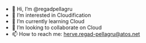 - 👋 Hi, I’m @regadpellagru
- 👀 I’m interested in Cloudification
- 🌱 I’m currently learning Cloud
- 💞️ I’m looking to collaborate on Cloud
- 📫 How to reach me: herve.regad-pellagru@atos.net

<!---
regadpellagru/regadpellagru is a ✨ special ✨ repository because its `README.md` (this file) appears on your GitHub profile.
You can click the Preview link to take a look at your changes.
--->
